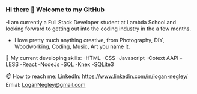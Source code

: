 ### Hi there 👋 Welcome to my GitHub
-I am currently a Full Stack Developer student at Lambda School and looking forward to getting out into the coding industry in the a few months.
- I love pretty much anything creative, from Photography, DIY, Woodworking, Coding, Music, Art you name it.

💬 My current developing skills:
    -HTML
    -CSS
    -Javascript
    -Cotext AAPI
    -LESS
    -React
    -NodeJs
    -SQL
    -Knex
    -SQLite3

📫 How to reach me:
      LinkedIn:
      https://www.linkedin.com/in/logan-negley/
      Emial:
      LoganNegley@gmail.com

